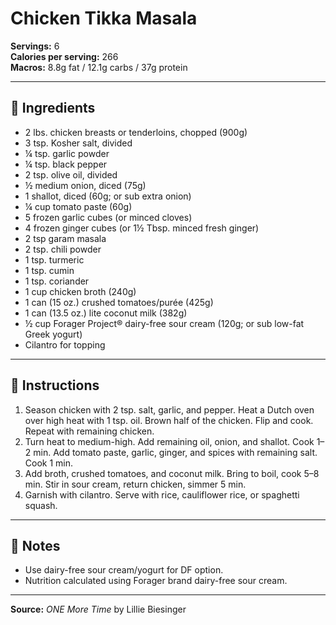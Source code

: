
# Chicken Tikka Masala

**Servings:** 6  
**Calories per serving:** 266  
**Macros:** 8.8g fat / 12.1g carbs / 37g protein  

---

## 🧂 Ingredients
- 2 lbs. chicken breasts or tenderloins, chopped (900g)  
- 3 tsp. Kosher salt, divided  
- ¼ tsp. garlic powder  
- ¼ tsp. black pepper  
- 2 tsp. olive oil, divided  
- ½ medium onion, diced (75g)  
- 1 shallot, diced (60g; or sub extra onion)  
- ¼ cup tomato paste (60g)  
- 5 frozen garlic cubes (or minced cloves)  
- 4 frozen ginger cubes (or 1½ Tbsp. minced fresh ginger)  
- 2 tsp garam masala  
- 2 tsp. chili powder  
- 1 tsp. turmeric  
- 1 tsp. cumin  
- 1 tsp. coriander  
- 1 cup chicken broth (240g)  
- 1 can (15 oz.) crushed tomatoes/purée (425g)  
- 1 can (13.5 oz.) lite coconut milk (382g)  
- ½ cup Forager Project® dairy-free sour cream (120g; or sub low-fat Greek yogurt)  
- Cilantro for topping  

---

## 🍳 Instructions
1. Season chicken with 2 tsp. salt, garlic, and pepper. Heat a Dutch oven over high heat with 1 tsp. oil. Brown half of the chicken. Flip and cook. Repeat with remaining chicken.
2. Turn heat to medium-high. Add remaining oil, onion, and shallot. Cook 1–2 min. Add tomato paste, garlic, ginger, and spices with remaining salt. Cook 1 min.
3. Add broth, crushed tomatoes, and coconut milk. Bring to boil, cook 5–8 min. Stir in sour cream, return chicken, simmer 5 min.
4. Garnish with cilantro. Serve with rice, cauliflower rice, or spaghetti squash.

---

## 📝 Notes
- Use dairy-free sour cream/yogurt for DF option.
- Nutrition calculated using Forager brand dairy-free sour cream.

---

**Source:** *ONE More Time* by Lillie Biesinger  
